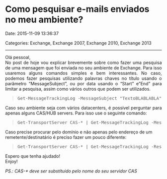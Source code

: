 # Como pesquisar e-mails enviados no meu ambiente?

Date: 2015-11-09 13:36:37

Categories: Exchange, Exchange 2007, Exchange 2010, Exchange 2013

---

<p style="text-align: justify;">Olá pessoal,<br />
No post de hoje vou explicar brevemente sobre como fazer uma pesquisa de uma mensagem que foi enviada no seu ambiente de Exchange. Para isso usaremos alguns comandos simples e bem interessantes. No caso, podemos fazer pesquisas utilizando palavras chaves no título usando o parâmetro &#8220;MessageSubject&#8221;, ou por data usando o &#8220;Start&#8221; e&#8221;End&#8221; para limitar a pesquisa, assim como vários outros que podem ser utilizados.</p>
<blockquote>
<pre>Get-MessageTrackingLog -MessageSubject "TextoBLABLABLA" -start 2018/01/01 | select timestamp, Sender, MessageSubject, {$_.Recipients}, TotalBytes, RecipientCount | Export-Csv c:\reports\ArquivoSaída.csv</pre>
</blockquote>
<p style="text-align: justify;">Caso seu ambiente seja com vários datacenters, é possível perguntar para apenas alguns CAS/HUB servers. Para isso use o seguinte comando:</p>
<blockquote>
<pre>Get-TransportServer CAS-* | Get-MessageTrackingLog -MessageSubject "TextoBLABLABLA" -start 2015/11/01 | select timestamp, Sender, MessageSubject, {$_.Recipients}, TotalBytes, RecipientCount | Export-Csv c:\reports\ArquivoSaída.csv</pre>
</blockquote>
<p>Caso precise procurar pelo domínio e não apenas pelo endereço de um remetente/destinatário é preciso fazer um pouco diferente:</p>
<blockquote>
<pre>Get-TransportServer CAS-* | Get-MessageTrackingLog -ResultSize Unlimited -Start 2018/01/01 | where{$_.sender –like "*@dominio.com.br"} | select-object eventid, timestamp, sender, {$_.Recipients}, recipientcount, messagesubject | Export-Csv .log1-sender.csv</pre>
</blockquote>
<p>Espero que tenha ajudado!<br />
Enjoy!</p>
<p><em>PS.: CAS-* deve ser substítuido pelo nome do seu servidor CAS</em></p>
